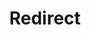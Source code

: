 ﻿---
layout: src/layouts/Redirect.astro
title: Redirect
redirect: https://octopus.com/docs/packaging-applications/build-servers/tfs-azure-devops/using-octopus-extension/extension-compatibility
pubDate:  2023-01-01
navSearch: false
navSitemap: false
navMenu: false
---
